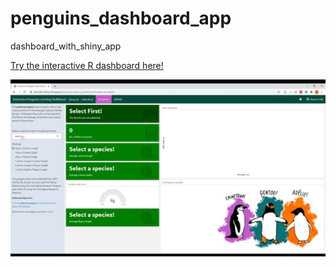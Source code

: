 # penguins_dashboard_app
dashboard_with_shiny_app

<a href="https://johnnykl-rshiny.shinyapps.io/penguins_learning_dashboard/" target="_blank">Try the interactive R dashboard here!</a>

<img src="PenguinsDashboardDemo.gif" width ="650">
